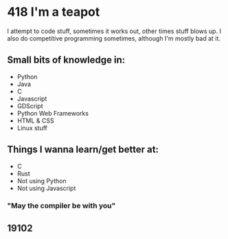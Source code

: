 # 418 I'm a teapot

I attempt to code stuff, sometimes it works out, other times stuff blows up.
I also do competitive programming sometimes, although I'm mostly bad at it.


## Small bits of knowledge in:
- Python
- Java
- C
- Javascript
- GDScript
- Python Web Frameworks
- HTML & CSS
- Linux stuff

## Things I wanna learn/get better at:
- C
- Rust
- Not using Python
- Not using Javascript

### "May the compiler be with you"
## 19102
